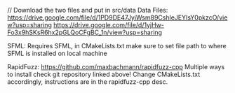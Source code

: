// Download the two files and put in src/data
Data Files:
  https://drive.google.com/file/d/1PD9DE47JyiWsm89CshleJEYIsY0pkzcO/view?usp=sharing
  https://drive.google.com/file/d/1yjHw-Fo3x9hSKsR6hx2pGLQoCFgBC_1n/view?usp=sharing

SFML:
  Requires SFML, in CMakeLists.txt make sure to set file path to where SFML is installed on local machine

RapidFuzz:
  https://github.com/maxbachmann/rapidfuzz-cpp
  Multiple ways to install check git repository linked above!
  Change CMakeLists.txt accordingly, instructions are in the rapidfuzz-cpp desc.
  



